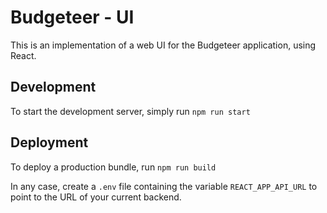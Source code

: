 # Budgeteer - UI

This is an implementation of a web UI for the Budgeteer application, using React.

## Development

To start the development server, simply run `npm run start`

## Deployment

To deploy a production bundle, run `npm run build`

In any case, create a `.env` file containing the variable `REACT_APP_API_URL` to point to the URL of your current backend.